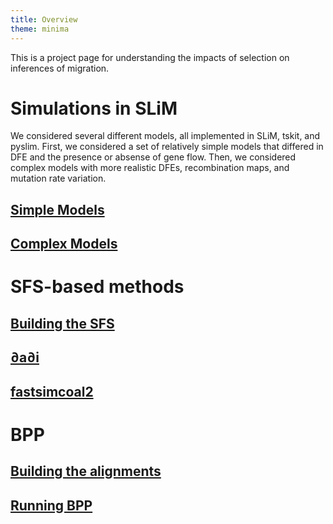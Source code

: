 ```yaml
---
title: Overview
theme: minima
---
```


This is a project page for understanding the impacts of selection on inferences of migration.

# Simulations in SLiM
We considered several different models, all implemented in SLiM, tskit, and pyslim. First, we considered a set of relatively simple models that differed in DFE and the presence or absense of gene flow. Then, we considered complex models with more realistic DFEs, recombination maps, and mutation rate variation.

## [Simple Models](zA_slim_simple.md)
## [Complex Models](zB_slim_complex.md)

# SFS-based methods

## [Building the SFS](zC_sfs.md)

## [∂a∂i](zD_dadi.md)

## [fastsimcoal2](zE_fsc2.md)

# BPP

## [Building the alignments](zF_alignments.md)

## [Running BPP](zG_bpp.md)

